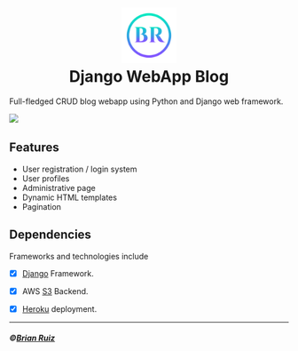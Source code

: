 <h1 align="center">
    <img alt="BR logo" title="Brian" src="https://github.com/BrianRuizy/portfolio-website-3.0/blob/master/Misc/BR%20logo%20gradient2.png" width="100">
    </br>Django WebApp Blog
</h1>

Full-fledged CRUD blog webapp using Python and Django web framework.

![](https://camo.githubusercontent.com/d0f65430681b67b7104f6130ada8c098ec5f66ba/68747470733a2f2f696d672e736869656c64732e696f2f62616467652f636f64652532307374796c652d7374616e646172642d627269676874677265656e2e7376673f7374796c653d666c6174)


## Features

* User registration / login system
* User profiles
* Administrative page
* Dynamic HTML templates
* Pagination

## Dependencies

Frameworks and technologies include
- [x] [Django](https://www.djangoproject.com/) Framework.
- [x] AWS [S3](https://aws.amazon.com/s3/) Backend.
- [x] [Heroku](https://www.heroku.com/) deployment.


------
##### ©[Brian Ruiz](https://github.com/BrianRuizy)

